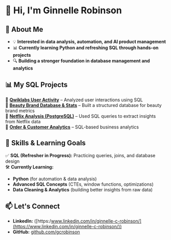 # 👋 Hi, I'm Ginnelle Robinson 

## 🔹 About Me
- 💡 **Interested in data analysis, automation, and AI product management**  
- 📊 **Currently learning Python and refreshing SQL through hands-on projects**  
- 🔍 **Building a stronger foundation in database management and analytics**  

## 📊 My SQL Projects  
🔹 [**Qwiklabs User Activity**](https://github.com/gcrobinson/SQL/blob/main/Qwiklabs%20User%20Activity) – Analyzed user interactions using SQL  
🔹 [**Beauty Brand Database & Stats**](https://github.com/gcrobinson/SQL/blob/main/Beauty%20Brand%20Database%20and%20Stats) – Built a structured database for beauty brand metrics  
🔹 [**Netflix Analysis (PostgreSQL)**](https://github.com/gcrobinson/SQL/blob/main/Netflix%20Analysis%20PostgreSQL) – Used SQL queries to extract insights from Netflix data  
🔹 [**Order & Customer Analytics**](https://github.com/gcrobinson/SQL/blob/main/Order%20%26%20Customer%20Analytics) – SQL-based business analytics  

## 🚀 Skills & Learning Goals  
✅ **SQL (Refresher in Progress):** Practicing queries, joins, and database design  
🛠 **Currently Learning:**  
   - **Python** (for automation & data analysis)  
   - **Advanced SQL Concepts** (CTEs, window functions, optimizations)  
   - **Data Cleaning & Analytics** (building better insights from raw data)  

## 📫 Let's Connect  
- **LinkedIn:** ([https:/www.linkedin.com/in/ginnelle-c-robinson/](https://www.linkedin.com/in/ginnelle-c-robinson/)) 
- **GitHub:** [github.com/gcrobinson](https://github.com/gcrobinson)  
